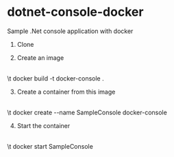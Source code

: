 # dotnet-console-docker
Sample .Net console application with docker


1. Clone 

2. Create an image
<br />
\t docker build -t docker-console .

3. Create a container from this image
<br />
\t docker create --name SampleConsole docker-console

4. Start the container
<br />
\t docker start SampleConsole